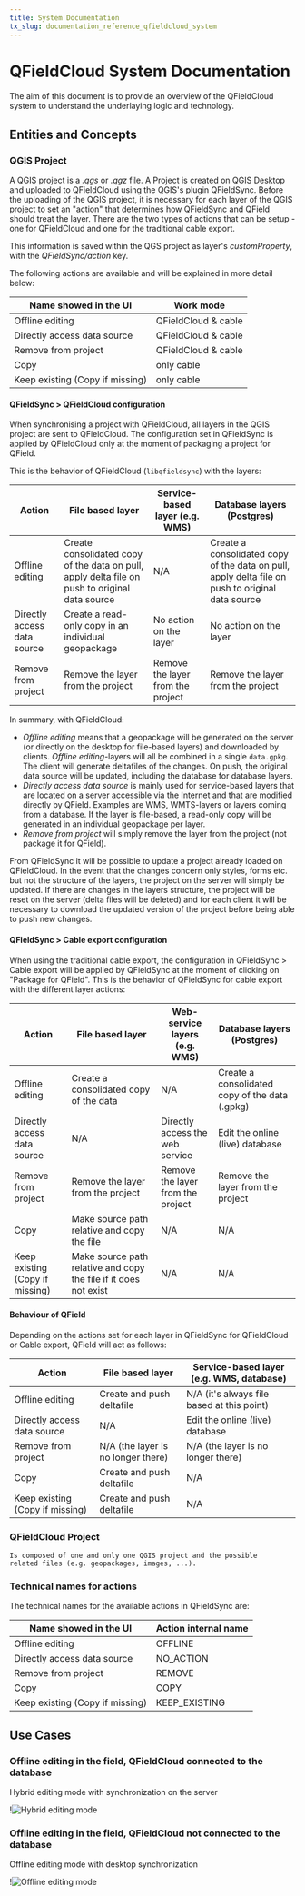 ```yaml
---
title: System Documentation
tx_slug: documentation_reference_qfieldcloud_system
---
```


# QFieldCloud System Documentation
  The aim of this document is to provide an overview of the QFieldCloud system to
  understand the underlaying logic and technology.

## Entities and Concepts

### QGIS Project
A QGIS project is a *.qgs* or *.qgz* file. A Project is created on
QGIS Desktop and uploaded to QFieldCloud using the QGIS's plugin
QFieldSync. Before the uploading of the QGIS project, it is necessary
for each layer of the QGIS project to set an "action" that determines how
QFieldSync and QField should treat the layer. There are the two types
of actions that can be setup - one for QFieldCloud and one for the
traditional cable export.

This information is saved within the QGS project as layer's
*customProperty*, with the *QFieldSync/action* key.

The following actions are available and will be explained in more detail below:

| Name showed in the UI           | Work mode           |
|---------------------------------|---------------------|
| Offline editing                 | QFieldCloud & cable |
| Directly access data source     | QFieldCloud & cable |
| Remove from project             | QFieldCloud & cable |
| Copy                            | only cable          |
| Keep existing (Copy if missing) | only cable          |

#### QFieldSync > QFieldCloud configuration
When synchronising a project with QFieldCloud, all layers in the QGIS project are sent to QFieldCloud. The configuration set in QFieldSync is applied by QFieldCloud only at the moment of packaging a project for QField. 

This is the behavior of QFieldCloud (`libqfieldsync`) with the layers:

| Action                      | File based layer                                                                               | Service-based layer (e.g. WMS)    | Database layers (Postgres)                                                                       |
|-----------------------------|------------------------------------------------------------------------------------------------|-----------------------------------|--------------------------------------------------------------------------------------------------|
| Offline editing             | Create consolidated copy of the data on pull, apply delta file on push to original data source | N/A                               | Create a consolidated copy of the data on pull, apply delta file on push to original data source |
| Directly access data source | Create a read-only copy in an individual geopackage                                            | No action on the layer            | No action on the layer                                                                           |
| Remove from project         | Remove the layer from the project                                                              | Remove the layer from the project | Remove the layer from the project                                                                |

In summary, with QFieldCloud:

- *Offline editing* means that a geopackage will be generated on the
  server (or directly on the desktop for file-based layers) and
  downloaded by clients. *Offline editing*-layers will all be combined in a single `data.gpkg`.
  The client will generate deltafiles of the changes. On push, the original data source will be updated, including the database for database layers. 
- *Directly access data source* is mainly used for service-based layers that are located on a server
  accessible via the Internet and that are modified directly by QField.
  Examples are WMS, WMTS-layers or layers coming from a database.
  If the layer is file-based, a read-only copy will be generated in an individual geopackage per layer.
- *Remove from project* will simply remove the layer from the project (not package it for QField).

From QFieldSync it will be possible to update a project already
loaded on QFieldCloud. In the event that the changes concern only
styles, forms etc. but not the structure of the layers, the
project on the server will simply be updated.
If there are changes in the layers structure, the project will be
reset on the server (delta files will be deleted) and for each
client it will be necessary to download the updated version of the
project before being able to push new changes.

#### QFieldSync > Cable export configuration
When using the traditional cable export, the configuration in QFieldSync > Cable export will be applied by QFieldSync at the moment of clicking on "Package for QField".
This is the behavior of QFieldSync for cable export with the different
layer actions:

| Action                          | File based layer                                                 | Web-service layers (e.g. WMS)     | Database layers (Postgres)                     |
|---------------------------------|------------------------------------------------------------------|-----------------------------------|------------------------------------------------|
| Offline editing                 | Create a consolidated copy of the data                           | N/A                               | Create a consolidated copy of the data (.gpkg) |
| Directly access data source     | N/A                                                              | Directly access the web service   | Edit the online (live) database                |
| Remove from project             | Remove the layer from the project                                | Remove the layer from the project | Remove the layer from the project              |
| Copy                            | Make source path relative and copy the file                      | N/A                               | N/A                                            |
| Keep existing (Copy if missing) | Make source path relative and copy the file if it does not exist | N/A                               | N/A                                            |

#### Behaviour of QField
Depending on the actions set for each layer in QFieldSync for QFieldCloud or Cable export, QField will act as follows:

| Action                          | File based layer                   | Service-based layer (e.g. WMS, database)   |
|---------------------------------|------------------------------------|--------------------------------------------|
| Offline editing                 | Create and push deltafile          | N/A (it's always file based at this point) |
| Directly access data source     | N/A                                | Edit the online (live) database            |
| Remove from project             | N/A (the layer is no longer there) | N/A (the layer is no longer there)         |
| Copy                            | Create and push deltafile          | N/A                                        |
| Keep existing (Copy if missing) | Create and push deltafile          | N/A                                        |


### QFieldCloud Project
    Is composed of one and only one QGIS project and the possible
    related files (e.g. geopackages, images, ...).  

### Technical names for actions
The technical names for the available actions in QFieldSync are:

| Name showed in the UI           | Action internal name |
|---------------------------------|----------------------|
| Offline editing                 | OFFLINE              |
| Directly access data source     | NO_ACTION            |
| Remove from project             | REMOVE               |
| Copy                            | COPY                 |
| Keep existing (Copy if missing) | KEEP_EXISTING        |

## Use Cases

### Offline editing in the field, QFieldCloud connected to the database
Hybrid editing mode with synchronization on the server

!![Hybrid editing mode](../../assets/images/hybrid-schema.png)

### Offline editing in the field, QFieldCloud not connected to the database 
Offline editing mode with desktop synchronization

!![Offline editing mode](../../assets/images/offline-schema.png)
